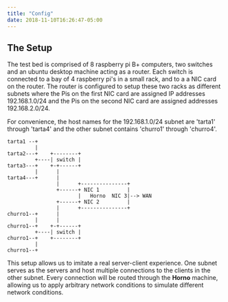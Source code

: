 ```yaml
---
title: "Config"
date: 2018-11-10T16:26:47-05:00
---
```


## The Setup

The test bed is comprised of 8 raspberry pi B+ computers, two switches and an ubuntu desktop machine acting as a router. Each switch is connected to a bay of 4 raspberry pi's in a small rack, and to a a NIC card on the router. The router is configured to setup these two racks as different subnets where the Pis on the first NIC card are assigned IP addresses 192.168.1.0/24 and the Pis on the second NIC card are assigned addresses 192.168.2.0/24. 

For convenience, the host names for the 192.168.1.0/24 subnet are 'tarta1' through 'tarta4' and the other subnet contains 'churro1' through 'churro4'.


```
tarta1 --+
         |
tarta2---+    +--------+
         +----| switch |
tarta3---+    +-+------+
         |      |      
tarta4---+      |      
                |      +---------------+
                +------+ NIC 1         |
                       |   Horno  NIC 3|--> WAN
                +------+ NIC 2         |
                |      +---------------+
churro1--+      |      
         |      |      
churro1--+    +-+------+ 
         +----| switch |
churro1--+    +--------+
         |
churro1--+

```

This setup allows us to imitate a real server-client experience. One subnet serves as the servers and host multiple connections to the clients in the other subnet. Every connection will be routed through the **Horno** machine, allowing us to apply arbitrary network conditions to simulate different network conditions. 
